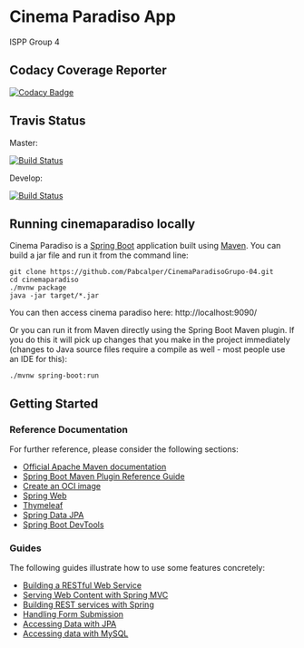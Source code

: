 # Cinema Paradiso App


ISPP Group 4

## Codacy Coverage Reporter

[![Codacy Badge](https://app.codacy.com/project/badge/Grade/7c222eeb6ee742f79dc88d94e4331e7e)](https://www.codacy.com/gh/ivan-desing-testing/CinemaParadisoGrupo-04/dashboard?utm_source=github.com&amp;utm_medium=referral&amp;utm_content=ivan-desing-testing/CinemaParadisoGrupo-04&amp;utm_campaign=Badge_Grade)

## Travis Status

Master:

[![Build Status](https://travis-ci.com/ivan-desing-testing/CinemaParadisoGrupo-04.svg?token=eRyUu1vNYWXwcHGXDak4&branch=master)](https://travis-ci.com/ivan-desing-testing/CinemaParadisoGrupo-04)

Develop:

[![Build Status](https://travis-ci.com/ivan-desing-testing/CinemaParadisoGrupo-04.svg?token=eRyUu1vNYWXwcHGXDak4&branch=develop)](https://travis-ci.com/ivan-desing-testing/CinemaParadisoGrupo-04)
## Running cinemaparadiso locally
Cinema Paradiso is a [Spring Boot](https://spring.io/guides/gs/spring-boot) application built using [Maven](https://spring.io/guides/gs/maven/). You can build a jar file and run it from the command line:


```
git clone https://github.com/Pabcalper/CinemaParadisoGrupo-04.git
cd cinemaparadiso
./mvnw package
java -jar target/*.jar
```

You can then access cinema paradiso here: http://localhost:9090/

Or you can run it from Maven directly using the Spring Boot Maven plugin. If you do this it will pick up changes that you make in the project immediately (changes to Java source files require a compile as well - most people use an IDE for this):

```
./mvnw spring-boot:run
```

## Getting Started

### Reference Documentation
For further reference, please consider the following sections:

* [Official Apache Maven documentation](https://maven.apache.org/guides/index.html)
* [Spring Boot Maven Plugin Reference Guide](https://docs.spring.io/spring-boot/docs/2.5.0-M2/maven-plugin/reference/html/)
* [Create an OCI image](https://docs.spring.io/spring-boot/docs/2.5.0-M2/maven-plugin/reference/html/#build-image)
* [Spring Web](https://docs.spring.io/spring-boot/docs/2.4.3/reference/htmlsingle/#boot-features-developing-web-applications)
* [Thymeleaf](https://docs.spring.io/spring-boot/docs/2.4.3/reference/htmlsingle/#boot-features-spring-mvc-template-engines)
* [Spring Data JPA](https://docs.spring.io/spring-boot/docs/2.4.3/reference/htmlsingle/#boot-features-jpa-and-spring-data)
* [Spring Boot DevTools](https://docs.spring.io/spring-boot/docs/2.4.3/reference/htmlsingle/#using-boot-devtools)

### Guides
The following guides illustrate how to use some features concretely:

* [Building a RESTful Web Service](https://spring.io/guides/gs/rest-service/)
* [Serving Web Content with Spring MVC](https://spring.io/guides/gs/serving-web-content/)
* [Building REST services with Spring](https://spring.io/guides/tutorials/bookmarks/)
* [Handling Form Submission](https://spring.io/guides/gs/handling-form-submission/)
* [Accessing Data with JPA](https://spring.io/guides/gs/accessing-data-jpa/)
* [Accessing data with MySQL](https://spring.io/guides/gs/accessing-data-mysql/)